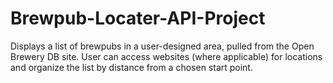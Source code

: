 # Brewpub-Locater-API-Project
Displays a list of brewpubs in a user-designed area, pulled from the Open Brewery DB site. User can access websites (where applicable) for locations and organize the list by distance from a chosen start point.
